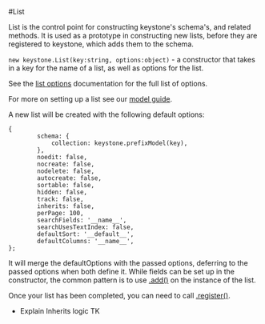 #List

List is the control point for constructing keystone's schema's, and related methods. It is used as a prototype in constructing new lists, before they are registered to keystone, which adds them to the schema.

`new keystone.List(key:string, options:object)` - a constructor that takes in a key for the name of a list, as well as options for the list.

See the [list options](../options) documentation for the full list of options.

For more on setting up a list see our [model guide](/guides/setting-up/database-setup).

A new list will be created with the following default options:

```JS
{
		schema: {
			collection: keystone.prefixModel(key),
		},
		noedit: false,
		nocreate: false,
		nodelete: false,
		autocreate: false,
		sortable: false,
		hidden: false,
		track: false,
		inherits: false,
		perPage: 100,
		searchFields: '__name__',
		searchUsesTextIndex: false,
		defaultSort: '__default__',
		defaultColumns: '__name__',
};
```

It will merge the defaultOptions with the passed options, deferring to the passed options when both define it. While fields can be set up in the constructor, the common pattern is to use [.add()](../add) on the instance of the list.

Once your list has been completed, you can need to call [.register()](../register).

- Explain Inherits logic TK
